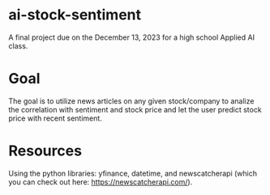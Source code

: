 # ai-stock-sentiment
A final project due on the December 13, 2023 for a high school Applied AI class.

# Goal
The goal is to utilize news articles on any given stock/company to analize the correlation with sentiment and stock price and let the user predict stock price with recent sentiment.

# Resources
Using the python libraries: yfinance, datetime, and newscatcherapi (which you can check out here: https://newscatcherapi.com/).
